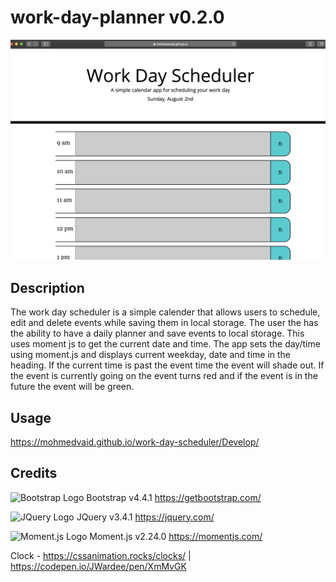 # work-day-planner v0.2.0

<img alt="Work Day Scheduler" src="Assets/Work-day-scheduler.png" width="600">

## Description

The work day scheduler is a simple calender that allows users to schedule, edit and delete events while saving them in local storage. The user the has the ability to have a daily planner and save events to local storage. This uses moment js to get the current date and time. The app sets the day/time using moment.js and displays current weekday, date and time in the heading. If the current time is past the event time the event will shade out. If the event is currently going on the event turns red and if the event is in the future the event will be green.


## Usage
https://mohmedvaid.github.io/work-day-scheduler/Develop/

## Credits

<img alt="Bootstrap Logo" src="https://upload.wikimedia.org/wikipedia/commons/b/b2/Bootstrap_logo.svg" width="30" height="30"> Bootstrap v4.4.1 https://getbootstrap.com/

<img alt="JQuery Logo" src="assets/images/JQuery-logo.png" width="28" height="30"> JQuery v3.4.1 https://jquery.com/

<img alt="Moment.js Logo" src="assets/images/momentjs-logo.png" width="30" height="30"> Moment.js v2.24.0 https://momentjs.com/

Clock - https://cssanimation.rocks/clocks/ | https://codepen.io/JWardee/pen/XmMvGK


